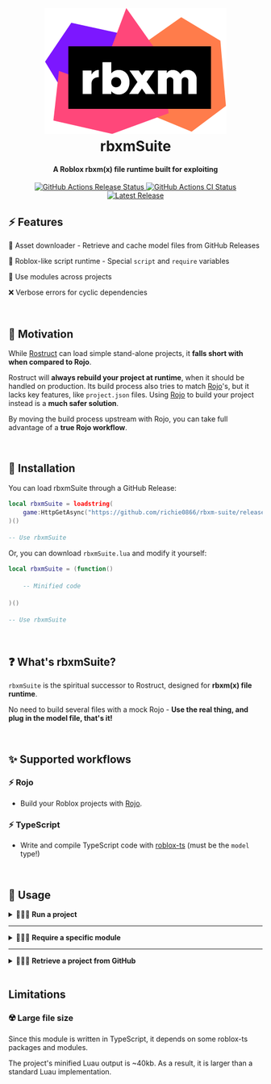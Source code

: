 <h1 align="center">
	<br>
	<a href="https://google.com">
		<img src="logo.png" alt="rbxm">
	</a>
	<br>
	rbxmSuite
	<br>
</hi>

<h4 align="center">A Roblox rbxm(x) file runtime built for exploiting</h4>

<p align="center">
	<a href="https://github.com/richie0866/rbxm-suite/actions/workflows/release.yml">
		<img src="https://github.com/richie0866/rbxm-suite/actions/workflows/release.yml/badge.svg" alt="GitHub Actions Release Status">
	</a>
	<a href="https://github.com/richie0866/rbxm-suite/actions/workflows/ci.yml">
		<img src="https://github.com/richie0866/rbxm-suite/actions/workflows/ci.yml/badge.svg" alt="GitHub Actions CI Status">
	</a>
	<a href="https://github.com/richie0866/rbxm-suite/releases/latest">
		<img src="https://img.shields.io/github/v/release/richie0866/rbxm-suite?include_prereleases" alt="Latest Release">
	</a>
</span>

## ⚡ Features

🔌 Asset downloader - Retrieve and cache model files from GitHub Releases

🌿 Roblox-like script runtime - Special `script` and `require` variables

🧬 Use modules across projects

❌ Verbose errors for cyclic dependencies

<br/>


## 🌻 Motivation

While [Rostruct](https://github.com/richie0866/Rostruct) can load simple stand-alone projects, it **falls short with when compared to Rojo**.

Rostruct will **always rebuild your project at runtime**, when it should be handled on production. Its build process also tries to match [Rojo](https://rojo.space)'s, but it lacks key features, like `project.json` files. Using [Rojo](https://rojo.space) to build your project instead is a **much safer solution**.

By moving the build process upstream with Rojo, you can take full advantage of a **true Rojo workflow**.

<br/>


## 🔌 Installation

You can load rbxmSuite through a GitHub Release:

``` lua
local rbxmSuite = loadstring(
	game:HttpGetAsync("https://github.com/richie0866/rbxm-suite/releases/download/TAG_NAME/rbxmSuite.lua")
)()

-- Use rbxmSuite
```

Or, you can download `rbxmSuite.lua` and modify it yourself:

``` lua
local rbxmSuite = (function()

	-- Minified code

)()

-- Use rbxmSuite
```

<br/>


## ❓ What's rbxmSuite?

`rbxmSuite` is the spiritual successor to Rostruct, designed for **rbxm(x) file runtime**.

No need to build several files with a mock Rojo - **Use the real thing, and plug in the model file, that's it!**

<br/>


## ✨ Supported workflows

### ⚡ Rojo
* Build your Roblox projects with [Rojo](https://rojo.space).

### ⚡ TypeScript
* Write and compile TypeScript code with [roblox-ts](https://roblox-ts.com) (must be the `model` type!)

<br/>


## 📜 Usage

<details>
<summary>
👩🏾‍💻 <strong>Run a project</strong>
</summary>

<br/>

> ``` ts
> function project:start(): Promise<LocalScript[]>
> ```
>
> Executes every script in the model, and returns a Promise that resolves with every script that ran.
>
> The Promise only resolves **after** each script finishes running on the **main thread** (max 10-sec timeout).
> 
> If **one script** throws an error on the **main thread**, the entire Promise will cancel.
```lua
local project = rbxmSuite.Project.new("path/to/Project.rbxm")

project:start()
```

</details>

---


<details>
<summary>
👩🏾‍💻 <strong>Require a specific module</strong>
</summary>

<br/>

> ``` ts
> function project:require(module: ModuleScript): Promise<unknown>
> ```
> 
> Requires the module, and returns a Promise that resolves with what the module returned.
> 
> `module` must be a ModuleScript created by the Project!
> 
```lua
local project = rbxmSuite.Project.new("path/to/Project.rbxm")
local myModule = project.instance.Modules.MyModule

project:require(myModule)
	:andThen(function(MyModule)
		-- Use module
	end)
```

<br/>

> Wait for the module to require with `Promise.expect`:
> 
```lua
local project = rbxmSuite.Project.new("path/to/Project.rbxm")
local myModule = project.instance.Modules.MyModule

local MyModule = project:require(myModule):expect()
```

<br/>

> Note that the root `instance` can also be a module, if you'd like to distribute a library!

</details>

---


<details>
<summary>
👩🏾‍💻 <strong>Retrieve a project from GitHub</strong>
</summary>

<br/>

> Release format: `"owner/repo@tag_name#flags"`

<br/>

> 🔖 **`@tag_name`**
> 
> Downloads the release asset for this Git tag **once**.
> 
> This means if the asset has been downloaded before, the Promise resolves immediately.
```lua
rbxmSuite.Project.fromGitHub("Roblox/roact@v1.4.0", "Roact.rbxm"):expect()
```

<br/>

> 🔖 **`@latest`**
> 
> Automatically downloads and updates the asset to the latest version.
> 
> If `@latest` is set without the `deferred` flag, it will **always** yield to get the latest version!
```lua
rbxmSuite.Project.fromGitHub("Roblox/roact@latest", "Roact.rbxm"):expect()
```

<br/>

> 🚩 **`deferred`**
> 
> Processes like version-checking and downloading will happen in the background, unless this is a first-time download.
> 
> This means if the asset has been downloaded before, the Promise resolves immediately.
> 
> The `deferred` flag can only be used with the `@latest` tag!
```lua
rbxmSuite.Project.fromGitHub("Roblox/roact@latest#deferred", "Roact.rbxm"):expect()
```

</details>
<br/>


## Limitations

### ☢️ Large file size

Since this module is written in TypeScript, it depends on some roblox-ts packages and modules.

The project's minified Luau output is ~40kb. As a result, it is larger than a standard Luau implementation.

